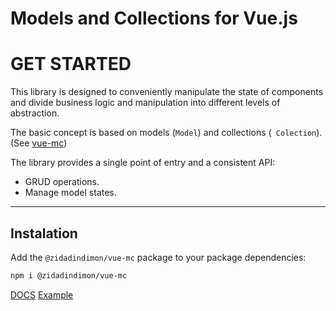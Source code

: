 # Models and Collections for Vue.js

# **GET STARTED**

This library is designed to conveniently manipulate the state of components and divide business logic and manipulation
into different levels of abstraction.

The basic concept is based on models (`Model`) and collections (` Colection`).
(See [vue-mc](https://vuemc.io/#introduction))

The library provides a single point of entry and a consistent API:
* GRUD operations.
* Manage model states.

____
## Instalation

Add the `@zidadindimon/vue-mc` package to your package dependencies:

```bash
npm i @zidadindimon/vue-mc
```

[DOCS](https://blackwolf94.github.io/VueMC/)
[Example](https://bitbucket.org/master-form/vuebase/src/4c8c13e047e6094795f07f3096b8f90e535f0dcf/src/mc/?at=release%2Fmodel-collection)



